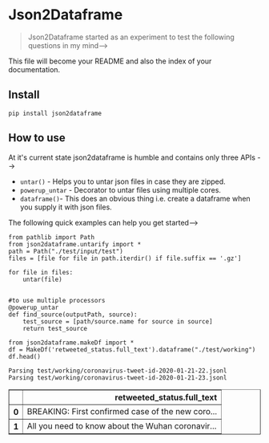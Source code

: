 # Json2Dataframe
> Json2Dataframe started as an experiment to test the following questions in my mind-->


This file will become your README and also the index of your documentation.

## Install

`pip install json2dataframe`

## How to use

At it's current state json2dataframe is humble and contains only three APIs -->
* `untar()` - Helps you to untar json files in case they are zipped. 
* `powerup_untar` - Decorator to untar files using multiple cores. 
*  `dataframe()`- This does an obvious thing i.e. create a dataframe when you supply it with json files. 

The following quick examples can help you get started-->

```
from pathlib import Path
from json2dataframe.untarify import *
path = Path("./test/input/test")
files = [file for file in path.iterdir() if file.suffix == '.gz']

for file in files:
    untar(file)


```

```
#to use multiple processors
@powerup_untar
def find_source(outputPath, source):
    test_source = [path/source.name for source in source]
    return test_source
```

```
from json2dataframe.makeDf import *
df = MakeDf('retweeted_status.full_text').dataframe("./test/working")
df.head()
```

    Parsing test/working/coronavirus-tweet-id-2020-01-21-22.jsonl
    Parsing test/working/coronavirus-tweet-id-2020-01-21-23.jsonl





<div>
<style scoped>
    .dataframe tbody tr th:only-of-type {
        vertical-align: middle;
    }

    .dataframe tbody tr th {
        vertical-align: top;
    }

    .dataframe thead th {
        text-align: right;
    }
</style>
<table border="1" class="dataframe">
  <thead>
    <tr style="text-align: right;">
      <th></th>
      <th>retweeted_status.full_text</th>
    </tr>
  </thead>
  <tbody>
    <tr>
      <th>0</th>
      <td>BREAKING: First confirmed case of the new coro...</td>
    </tr>
    <tr>
      <th>1</th>
      <td>All you need to know about the Wuhan coronavir...</td>
    </tr>
  </tbody>
</table>
</div>


